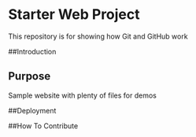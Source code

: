 # Starter Web Project

This repository is for showing how Git and GitHub work

##Introduction

## Purpose

Sample website with plenty of files for demos

##Deployment

##How To Contribute